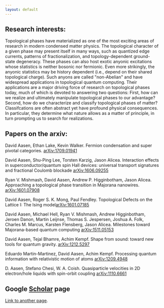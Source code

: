 ```yaml
---
layout: default
---
```


## Research interests:
Topological phases have materialized as one of the most exciting areas of research in modern condensed matter physics. The topological character of a given phase may present itself in many ways, such as quantized edge currents, patterns of fractionalization, and topology-dependent ground-state degeneracy. These phases can also host exotic anyonic excitations whose statistics is neither bosonic nor fermionic. Even more strikingly, the anyonic statistics may be history dependent (i.e., depend on their shared topological charge). Such anyons are called "non-Abelian" and have widespread applications in topological quantum computing. Their applications are a major driving force of research on topological phases today, much of which is devoted to answering two questions: First, how can we realize and ultimately manipulate topological phases to our advantage? Second, how do we characterize and classify topological phases of matter? Classifcations are often abstract yet have profound physical consequences. In particular, they determine what nature allows as a matter of principle, in turn prompting us to search for realizations.


## Papers on the arxiv:

David Aasen, Ethan Lake, Kevin Walker. Fermion condensation and super pivotal categories. [arXiv:1709.01941](https://arxiv.org/abs/1709.01941)

David Aasen, Shu-Ping Lee, Torsten Karzig, Jason Alicea. Interaction effects in superconductor/quantum spin Hall devices: universal transport signatures and fractional Coulomb blockade [arXiv:1606.09255](https://arxiv.org/abs/1606.09255)

Ryan V. Mishmash, David Aasen, Andrew P. Higginbotham, Jason Alicea. Approaching a topological phase transition in Majorana nanowires. [arXiv:1601.07908](https://arxiv.org/abs/1601.07908)

David Aasen, Roger S. K. Mong, Paul Fendley. Topological Defects on the Lattice I: The Ising model[arXiv:1601.07185](https://arxiv.org/abs/1601.07185)

David Aasen, Michael Hell, Ryan V. Mishmash, Andrew Higginbotham, Jeroen Danon, Martin Leijnse, Thomas S. Jespersen, Joshua A. Folk, Charles M. Marcus, Karsten Flensberg, Jason Alicea. Milestones toward Majorana-based quantum computing [	arXiv:1511.05153](https://arxiv.org/abs/1511.05153)

David Aasen, Tejal Bhamre, Achim Kempf. Shape from sound: toward new tools for quantum gravity. [arXiv:1212.5297](https://arxiv.org/abs/1212.5297)


Eduardo Martin-Martinez, David Aasen, Achim Kempf. Processing quantum information with relativistic motion of atoms [	arXiv:1209.4948](https://arxiv.org/abs/1209.4948)

D. Aasen, Stefano Chesi, W. A. Coish. Quasiparticle velocities in 2D electron/hole liquids with spin-orbit coupling [	arXiv:1110.6661](https://arxiv.org/abs/1110.6661)


## Google [Scholar](https://scholar.google.com/citations?user=vNuuzc8AAAAJ&hl=en) page 

[Link to another page](./another-page.html).


